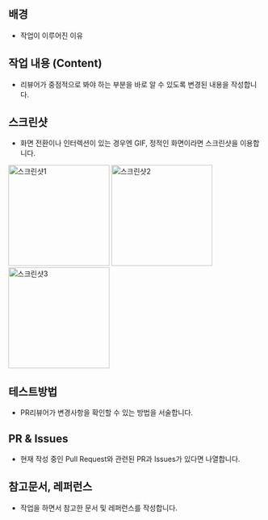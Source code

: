 ## 배경
- 작업이 이루어진 이유

## 작업 내용 (Content)
- 리뷰어가 중점적으로 봐야 하는 부분을 바로 알 수 있도록 변경된 내용을 작성합니다.

## 스크린샷
- 화면 전환이나 인터렉션이 있는 경우엔 GIF, 정적인 화면이라면 스크린샷을 이용합니다.

<p align="left">
  <img width="200" alt="스크린샷1" src="사진URL">
  <img width="200" alt="스크린샷2" src="사진URL">
  <img width="200" alt="스크린샷3" src="사진URL">
</p>


## 테스트방법
- PR리뷰어가 변경사항을 확인할 수 있는 방법을 서술합니다.

## PR & Issues
- 현재 작성 중인 Pull Request와 관련된 PR과 Issues가 있다면 나열합니다.

## 참고문서, 레퍼런스
- 작업을 하면서 참고한 문서 및 레퍼런스를 작성합니다.
